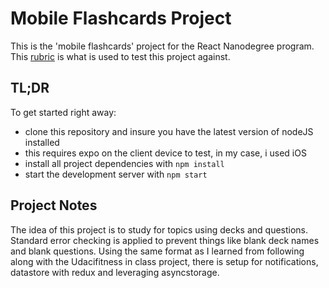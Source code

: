 # Mobile Flashcards Project

This is the 'mobile flashcards' project for the React Nanodegree program. This [rubric](https://review.udacity.com/#!/rubrics/1021/view) is what is used to test this project against.

## TL;DR

To get started right away:

* clone this repository and insure you have the latest version of nodeJS installed
* this requires expo on the client device to test, in my case, i used iOS
* install all project dependencies with `npm install`
* start the development server with `npm start`

## Project Notes

The idea of this project is to study for topics using decks and questions.
Standard error checking is applied to prevent things like blank deck names and blank questions.
Using the same format as I learned from following along with the Udacifitness in class project, there is setup for notifications, datastore with redux and leveraging asyncstorage.
